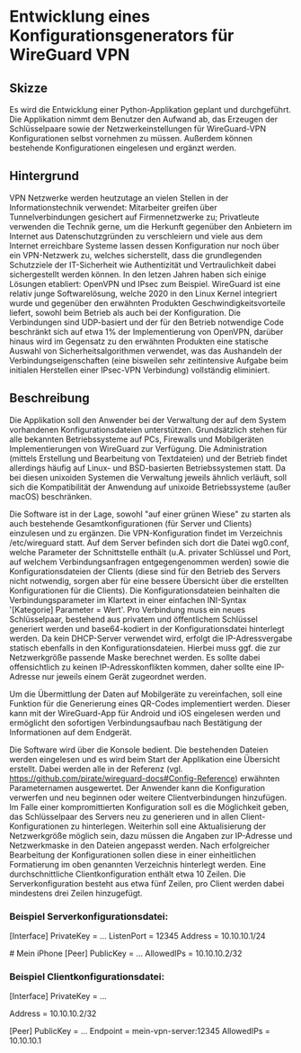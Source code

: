 # Entwicklung eines Konfigurationsgenerators für WireGuard VPN

## Skizze
Es wird die Entwicklung einer Python-Applikation geplant und durchgeführt. Die Applikation nimmt dem Benutzer den Aufwand ab, das Erzeugen der Schlüsselpaare sowie der Netzwerkeinstellungen für WireGuard-VPN Konfigurationen selbst vornehmen zu müssen. Außerdem können bestehende Konfigurationen eingelesen und ergänzt werden.

## Hintergrund
VPN Netzwerke werden heutzutage an vielen Stellen in der Informationstechnik verwendet: Mitarbeiter greifen über Tunnelverbindungen gesichert auf Firmennetzwerke zu; Privatleute verwenden die Technik gerne, um die Herkunft gegenüber den Anbietern im Internet aus Datenschutzgründen zu verschleiern und viele aus dem Internet erreichbare Systeme lassen dessen Konfiguration nur noch über ein VPN-Netzwerk zu, welches sicherstellt, dass die grundlegenden Schutzziele der IT-Sicherheit wie Authentizität und Vertraulichkeit dabei sichergestellt werden können. In den letzen Jahren haben sich einige Lösungen etabliert: OpenVPN und IPsec zum Beispiel. WireGuard ist eine relativ junge Softwarelösung, welche 2020 in den Linux Kernel integriert wurde und gegenüber den erwähnten Produkten Geschwindigkeitsvorteile liefert, sowohl beim Betrieb als auch bei der Konfiguration. Die Verbindungen sind UDP-basiert und der für den Betrieb notwendige Code beschränkt sich auf etwa 1% der Implementierung von OpenVPN, darüber hinaus wird im Gegensatz zu den erwähnten Produkten eine statische Auswahl von Sicherheitsalgorithmen verwendet, was das Aushandeln der Verbindungseigenschaften (eine bisweilen sehr zeitintensive Aufgabe beim initialen Herstellen einer IPsec-VPN Verbindung) vollständig eliminiert.

## Beschreibung
Die Applikation soll den Anwender bei der Verwaltung der auf dem System vorhandenen Konfigurationsdateien unterstützen. Grundsätzlich stehen für alle bekannten Betriebssysteme auf PCs, Firewalls und Mobilgeräten Implementierungen von WireGuard zur Verfügung. Die Administration (mittels Erstellung und Bearbeitung von Textdateien) und der Betrieb findet allerdings häufig auf Linux- und BSD-basierten Betriebssystemen statt. Da bei diesen unixoiden Systemen die Verwaltung jeweils ähnlich verläuft, soll sich die Kompatibilität der Anwendung auf unixoide Betriebssysteme (außer macOS) beschränken.

Die Software ist in der Lage, sowohl "auf einer grünen Wiese" zu starten als auch bestehende Gesamtkonfigurationen (für Server und Clients) einzulesen und zu ergänzen. Die VPN-Konfiguration findet im Verzeichnis /etc/wireguard statt. Auf dem Server befinden sich dort die Datei wg0.conf, welche Parameter der Schnittstelle enthält (u.A. privater Schlüssel und Port, auf welchem Verbindungsanfragen entgegengenommen werden) sowie die Konfigurationsdateien der Clients (diese sind für den Betrieb des Servers nicht notwendig, sorgen aber für eine bessere Übersicht über die erstellten Konfigurationen für die Clients). Die Konfigurationsdateien beinhalten die Verbindungsparameter im Klartext in einer einfachen INI-Syntax '[Kategorie] Parameter = Wert'. Pro Verbindung muss ein neues Schlüsselpaar, bestehend aus privatem und öffentlichem Schlüssel generiert werden und base64-kodiert in der Konfigurationsdatei hinterlegt werden. Da kein DHCP-Server verwendet wird, erfolgt die IP-Adressvergabe statisch ebenfalls in den Konfigurationsdateien. Hierbei muss ggf. die zur Netzwerkgröße passende Maske berechnet werden. Es sollte dabei offensichtlich zu keinen IP-Adresskonflikten kommen, daher sollte eine IP-Adresse nur jeweils einem Gerät zugeordnet werden.

Um die Übermittlung der Daten auf Mobilgeräte zu vereinfachen, soll eine Funktion für die Generierung eines QR-Codes implementiert werden. Dieser kann mit der WireGuard-App für Android und iOS eingelesen werden und ermöglicht den sofortigen Verbindungsaufbau nach Bestätigung der Informationen auf dem Endgerät.

Die Software wird über die Konsole bedient. Die bestehenden Dateien werden eingelesen und es wird beim Start der Applikation eine Übersicht erstellt. Dabei werden alle in der Referenz (vgl. https://github.com/pirate/wireguard-docs#Config-Reference) erwähnten Parameternamen ausgewertet. Der Anwender kann die Konfiguration verwerfen und neu beginnen oder weitere Clientverbindungen hinzufügen. Im Falle einer kompromittierten Konfiguration soll es die Möglichkeit geben, das Schlüsselpaar des Servers neu zu generieren und in allen Client-Konfigurationen zu hinterlegen. Weiterhin soll eine Aktualisierung der Netzwerkgröße möglich sein, dazu müssen die Angaben zur IP-Adresse und Netzwerkmaske in den Dateien angepasst werden. Nach erfolgreicher Bearbeitung der Konfigurationen sollen diese in einer einheitlichen Formatierung im oben genannten Verzeichnis hinterlegt werden. Eine durchschnittliche Clientkonfiguration enthält etwa 10 Zeilen. Die Serverkonfiguration besteht aus etwa fünf Zeilen, pro Client werden dabei mindestens drei Zeilen hinzugefügt.

### Beispiel Serverkonfigurationsdatei:
[Interface]
PrivateKey = ...
ListenPort = 12345
Address = 10.10.10.1/24

\# Mein iPhone
[Peer]
PublicKey = ...
AllowedIPs = 10.10.10.2/32

### Beispiel Clientkonfigurationsdatei:
[Interface]
PrivateKey = ...

Address = 10.10.10.2/32

[Peer]
PublicKey = ...
Endpoint = mein-vpn-server:12345
AllowedIPs = 10.10.10.1